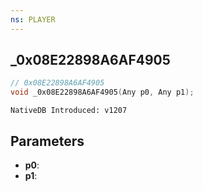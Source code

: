 ```yaml
---
ns: PLAYER
---
```

## _0x08E22898A6AF4905

```c
// 0x08E22898A6AF4905
void _0x08E22898A6AF4905(Any p0, Any p1);
```

```
NativeDB Introduced: v1207
```

## Parameters
* **p0**:
* **p1**:
